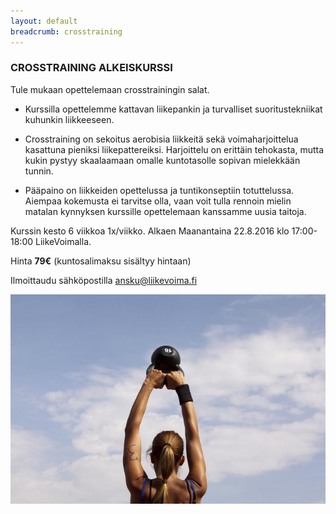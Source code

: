 ```yaml
---
layout: default
breadcrumb: crosstraining
---
```


### CROSSTRAINING ALKEISKURSSI

Tule mukaan opettelemaan crosstrainingin salat. 

- Kurssilla opettelemme kattavan liikepankin ja turvalliset suoritustekniikat kuhunkin liikkeeseen. 

- Crosstraining on sekoitus aerobisia liikkeitä sekä voimaharjoittelua  kasattuna pieniksi liikepattereiksi. Harjoittelu on erittäin tehokasta, mutta kukin pystyy skaalaamaan omalle kuntotasolle sopivan mielekkään tunnin. 

- Pääpaino on liikkeiden opettelussa ja tuntikonseptiin totuttelussa. Aiempaa kokemusta ei tarvitse olla, vaan voit tulla rennoin mielin matalan kynnyksen kurssille opettelemaan kanssamme uusia taitoja.

Kurssin kesto 6 viikkoa 1x/viikko. Alkaen Maanantaina 22.8.2016 klo 17:00-18:00 LiikeVoimalla.

Hinta **79€** (kuntosalimaksu sisältyy hintaan)

Ilmoittaudu sähköpostilla [ansku@liikevoima.fi](mailto:ansku@liikevoima.fi)

![crosstraining](crosstraining.jpg)
